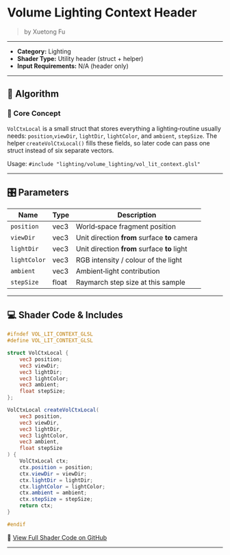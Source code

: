<div class="container">
    <h1 class="main-heading">Volume Lighting Context Header</h1>
    <blockquote class="author">by Xuetong Fu</blockquote>
</div>

---
- **Category:** Lighting
- **Shader Type:** Utility header (struct + helper)
- **Input Requirements:** N/A (header only)
---

## 🧠 Algorithm

### 🔷 Core Concept

`VolCtxLocal` is a small struct that stores everything a lighting‑routine usually needs: `position`,`viewDir`, `lightDir`, `lightColor`, and `ambient`, `stepSize`.
The helper `createVolCtxLocal()` fills these fields, so later code can pass one struct instead of six separate vectors.

Usage: `#include "lighting/volume_lighting/vol_lit_context.glsl"`

---
## 🎛️ Parameters

| Name         | Type | Description                              |
|--------------|------|------------------------------------------|
| `position`   | vec3 | World‑space fragment position            |
| `viewDir`    | vec3 | Unit direction **from** surface **to** camera |
| `lightDir`   | vec3 | Unit direction **from** surface **to** light  |
| `lightColor` | vec3 | RGB intensity / colour of the light      |
| `ambient`    | vec3 | Ambient‑light contribution               |
| `stepSize`   | float| Raymarch step size at this sample  |
---

## 💻 Shader Code & Includes
<!--
if you want to put small code snippet
-->
```glsl
#ifndef VOL_LIT_CONTEXT_GLSL
#define VOL_LIT_CONTEXT_GLSL

struct VolCtxLocal {
    vec3 position;
    vec3 viewDir;
    vec3 lightDir;
    vec3 lightColor;
    vec3 ambient;
    float stepSize;
};

VolCtxLocal createVolCtxLocal(
    vec3 position,
    vec3 viewDir,
    vec3 lightDir,
    vec3 lightColor,
    vec3 ambient,
    float stepSize
) {
    VolCtxLocal ctx;
    ctx.position = position;
    ctx.viewDir = viewDir;
    ctx.lightDir = lightDir;
    ctx.lightColor = lightColor;
    ctx.ambient = ambient;
    ctx.stepSize = stepSize;
    return ctx;
}

#endif
```

🔗 [View Full Shader Code on GitHub](https://github.com/friedaxvictoria/procedural_shader_framework/blob/main/shaders/shaders/lighting/volume_lighting/vol_lit_context.glsl)

---
